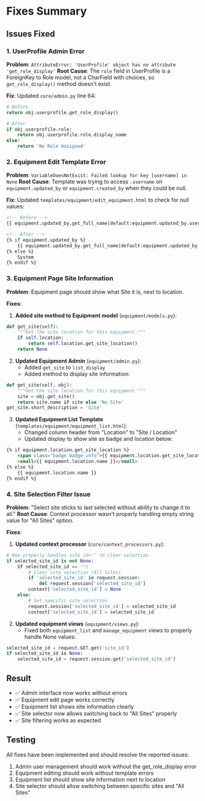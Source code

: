 # Fixes Summary

## Issues Fixed

### 1. UserProfile Admin Error
**Problem**: `AttributeError: 'UserProfile' object has no attribute 'get_role_display'`
**Root Cause**: The `role` field in UserProfile is a ForeignKey to Role model, not a CharField with choices, so `get_role_display()` method doesn't exist.

**Fix**: Updated `core/admin.py` line 64:
```python
# Before
return obj.userprofile.get_role_display()

# After  
if obj.userprofile.role:
    return obj.userprofile.role.display_name
else:
    return 'No Role Assigned'
```

### 2. Equipment Edit Template Error
**Problem**: `VariableDoesNotExist: Failed lookup for key [username] in None`
**Root Cause**: Template was trying to access `.username` on `equipment.updated_by` or `equipment.created_by` when they could be null.

**Fix**: Updated `templates/equipment/edit_equipment.html` to check for null values:
```html
<!-- Before -->
{{ equipment.updated_by.get_full_name|default:equipment.updated_by.username|default:"System" }}

<!-- After -->
{% if equipment.updated_by %}
    {{ equipment.updated_by.get_full_name|default:equipment.updated_by.username }}
{% else %}
    System
{% endif %}
```

### 3. Equipment Page Site Information
**Problem**: Equipment page should show what Site it is, next to location.

**Fixes**:
1. **Added site method to Equipment model** (`equipment/models.py`):
```python
def get_site(self):
    """Get the site location for this equipment."""
    if self.location:
        return self.location.get_site_location()
    return None
```

2. **Updated Equipment Admin** (`equipment/admin.py`):
   - Added `get_site` to `list_display`
   - Added method to display site information:
```python
def get_site(self, obj):
    """Get the site location for this equipment."""
    site = obj.get_site()
    return site.name if site else 'No Site'
get_site.short_description = 'Site'
```

3. **Updated Equipment List Template** (`templates/equipment/equipment_list.html`):
   - Changed column header from "Location" to "Site / Location"
   - Updated display to show site as badge and location below:
```html
{% if equipment.location.get_site_location %}
    <span class="badge badge-info">{{ equipment.location.get_site_location.name }}</span><br>
    <small>{{ equipment.location.name }}</small>
{% else %}
    {{ equipment.location.name }}
{% endif %}
```

### 4. Site Selection Filter Issue
**Problem**: "Select site sticks to last selected without ability to change it to all."
**Root Cause**: Context processor wasn't properly handling empty string value for "All Sites" option.

**Fixes**:
1. **Updated context processor** (`core/context_processors.py`):
```python
# Now properly handles site_id='' to clear selection
if selected_site_id is not None:
    if selected_site_id == '':
        # Clear site selection (All Sites)
        if 'selected_site_id' in request.session:
            del request.session['selected_site_id']
        context['selected_site_id'] = None
    else:
        # Set specific site selection
        request.session['selected_site_id'] = selected_site_id
        context['selected_site_id'] = selected_site_id
```

2. **Updated equipment views** (`equipment/views.py`):
   - Fixed both `equipment_list` and `manage_equipment` views to properly handle None values:
```python
selected_site_id = request.GET.get('site_id')
if selected_site_id is None:
    selected_site_id = request.session.get('selected_site_id')
```

## Result
- ✅ Admin interface now works without errors
- ✅ Equipment edit page works correctly
- ✅ Equipment list shows site information clearly
- ✅ Site selector now allows switching back to "All Sites" properly
- ✅ Site filtering works as expected

## Testing
All fixes have been implemented and should resolve the reported issues:
1. Admin user management should work without the get_role_display error
2. Equipment editing should work without template errors
3. Equipment list should show site information next to location
4. Site selector should allow switching between specific sites and "All Sites"
